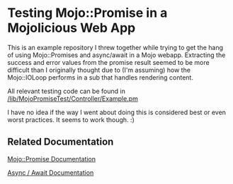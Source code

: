 # Testing Mojo::Promise in a Mojolicious Web App
This is an example repository I threw together while trying to get the hang of using Mojo::Promises and async/await 
in a Mojo webapp. Extracting the success and error values from the promise result seemed to be more 
difficult than I originally thought due to (I'm assuming) how the Mojo::IOLoop performs in a sub that handles 
rendering content.

All relevant testing code can be found in [/lib/MojoPromiseTest/Controller/Example.pm](https://github.com/shamrice/MojoPromiseTest/blob/main/lib/MojoPromiseTest/Controller/Example.pm)

I have no idea if the way I went about doing this is considered best or even worst practices. It seems 
to work though. :) 

## Related Documentation
[Mojo::Promise Documentation](https://docs.mojolicious.org/Mojo/Promise)

[Async / Await Documentation](https://metacpan.org/dist/Mojolicious/view/lib/Mojolicious/Guides/Cookbook.pod#async/await)

